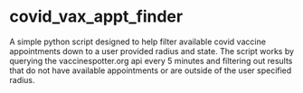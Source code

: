 # covid_vax_appt_finder

A simple python script designed to help filter available covid vaccine appointments down to a user provided radius and state. The script works by querying the vaccinespotter.org api every 5 minutes and filtering out results that do not have available appointments or are outside of the user specified radius. 
